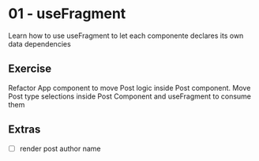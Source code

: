 # 01 - useFragment

Learn how to use useFragment to let each componente declares its own data dependencies

## Exercise

Refactor App component to move Post logic inside Post component.
Move Post type selections inside Post Component and useFragment to consume them

## Extras

- [ ] render post author name